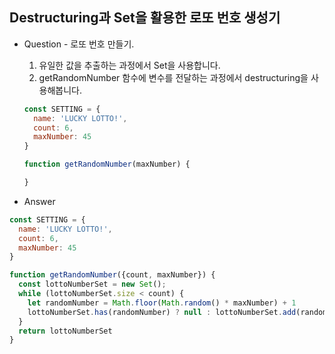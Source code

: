 ## Destructuring과 Set을 활용한 로또 번호 생성기
* Question - 로또 번호 만들기.
  1. 유일한 값을 추출하는 과정에서 Set을 사용합니다.
  2. getRandomNumber 함수에 변수를 전달하는 과정에서 destructuring을 사용해봅니다.
  ```javascript
  const SETTING = {
    name: 'LUCKY LOTTO!',
    count: 6,
    maxNumber: 45
  }

  function getRandomNumber(maxNumber) {

  }
  ```

* Answer
```javascript
const SETTING = {
  name: 'LUCKY LOTTO!',
  count: 6,
  maxNumber: 45
}

function getRandomNumber({count, maxNumber}) {
  const lottoNumberSet = new Set();
  while (lottoNumberSet.size < count) {
    let randomNumber = Math.floor(Math.random() * maxNumber) + 1
    lottoNumberSet.has(randomNumber) ? null : lottoNumberSet.add(randomNumber)
  }
  return lottoNumberSet
}
```